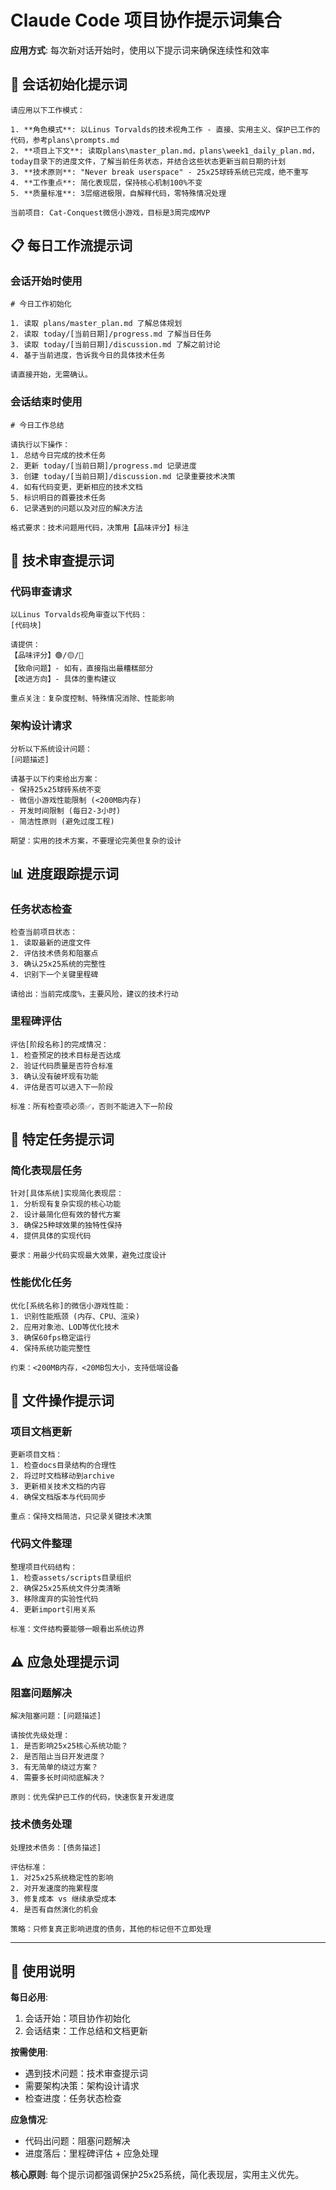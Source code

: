 # Claude Code 项目协作提示词集合

**应用方式**: 每次新对话开始时，使用以下提示词来确保连续性和效率

## 🎯 会话初始化提示词

```
请应用以下工作模式：

1. **角色模式**: 以Linus Torvalds的技术视角工作 - 直接、实用主义、保护已工作的代码，参考plans\prompts.md
2. **项目上下文**: 读取plans\master_plan.md，plans\week1_daily_plan.md，today目录下的进度文件，了解当前任务状态，并结合这些状态更新当前日期的计划
3. **技术原则**: "Never break userspace" - 25x25球砖系统已完成，绝不重写
4. **工作重点**: 简化表现层，保持核心机制100%不变
5. **质量标准**: 3层缩进极限，自解释代码，零特殊情况处理

当前项目: Cat-Conquest微信小游戏，目标是3周完成MVP
```

## 📋 每日工作流提示词

### 会话开始时使用
```
# 今日工作初始化

1. 读取 plans/master_plan.md 了解总体规划
2. 读取 today/[当前日期]/progress.md 了解当日任务  
3. 读取 today/[当前日期]/discussion.md 了解之前讨论
4. 基于当前进度，告诉我今日的具体技术任务

请直接开始，无需确认。
```

### 会话结束时使用  
```
# 今日工作总结

请执行以下操作：
1. 总结今日完成的技术任务
2. 更新 today/[当前日期]/progress.md 记录进度
3. 创建 today/[当前日期]/discussion.md 记录重要技术决策
4. 如有代码变更，更新相应的技术文档
5. 标识明日的首要技术任务
6. 记录遇到的问题以及对应的解决方法

格式要求：技术问题用代码，决策用【品味评分】标注
```

## 🔧 技术审查提示词

### 代码审查请求
```
以Linus Torvalds视角审查以下代码：
[代码块]

请提供：
【品味评分】🟢/🟡/🔴
【致命问题】- 如有，直接指出最糟糕部分
【改进方向】- 具体的重构建议

重点关注：复杂度控制、特殊情况消除、性能影响
```

### 架构设计请求
```
分析以下系统设计问题：
[问题描述]

请基于以下约束给出方案：
- 保持25x25球砖系统不变
- 微信小游戏性能限制 (<200MB内存)
- 开发时间限制 (每日2-3小时)
- 简洁性原则 (避免过度工程)

期望：实用的技术方案，不要理论完美但复杂的设计
```

## 📊 进度跟踪提示词

### 任务状态检查
```
检查当前项目状态：
1. 读取最新的进度文件
2. 评估技术债务和阻塞点
3. 确认25x25系统的完整性
4. 识别下一个关键里程碑

请给出：当前完成度%，主要风险，建议的技术行动
```

### 里程碑评估
```
评估[阶段名称]的完成情况：
1. 检查预定的技术目标是否达成
2. 验证代码质量是否符合标准
3. 确认没有破坏现有功能
4. 评估是否可以进入下一阶段

标准：所有检查项必须✅，否则不能进入下一阶段
```

## 🚀 特定任务提示词

### 简化表现层任务
```
针对[具体系统]实现简化表现层：
1. 分析现有复杂实现的核心功能
2. 设计最简化但有效的替代方案
3. 确保25种球效果的独特性保持
4. 提供具体的实现代码

要求：用最少代码实现最大效果，避免过度设计
```

### 性能优化任务
```
优化[系统名称]的微信小游戏性能：
1. 识别性能瓶颈 (内存、CPU、渲染)
2. 应用对象池、LOD等优化技术
3. 确保60fps稳定运行
4. 保持系统功能完整性

约束：<200MB内存，<20MB包大小，支持低端设备
```

## 📁 文件操作提示词

### 项目文档更新
```
更新项目文档：
1. 检查docs目录结构的合理性
2. 将过时文档移动到archive
3. 更新相关技术文档的内容
4. 确保文档版本与代码同步

重点：保持文档简洁，只记录关键技术决策
```

### 代码文件整理
```
整理项目代码结构：
1. 检查assets/scripts目录组织
2. 确保25x25系统文件分类清晰
3. 移除废弃的实验性代码
4. 更新import引用关系

标准：文件结构要能够一眼看出系统边界
```

## ⚠️ 应急处理提示词

### 阻塞问题解决
```
解决阻塞问题：[问题描述]

请按优先级处理：
1. 是否影响25x25核心系统功能？
2. 是否阻止当日开发进度？
3. 有无简单的绕过方案？
4. 需要多长时间彻底解决？

原则：优先保护已工作的代码，快速恢复开发进度
```

### 技术债务处理
```
处理技术债务：[债务描述]

评估标准：
1. 对25x25系统稳定性的影响
2. 对开发速度的拖累程度  
3. 修复成本 vs 继续承受成本
4. 是否有自然演化的机会

策略：只修复真正影响进度的债务，其他的标记但不立即处理
```

---

## 📝 使用说明

**每日必用**:
1. 会话开始：项目协作初始化
2. 会话结束：工作总结和文档更新

**按需使用**:
- 遇到技术问题：技术审查提示词
- 需要架构决策：架构设计请求
- 检查进度：任务状态检查

**应急情况**:
- 代码出问题：阻塞问题解决
- 进度落后：里程碑评估 + 应急处理

**核心原则**: 每个提示词都强调保护25x25系统，简化表现层，实用主义优先。